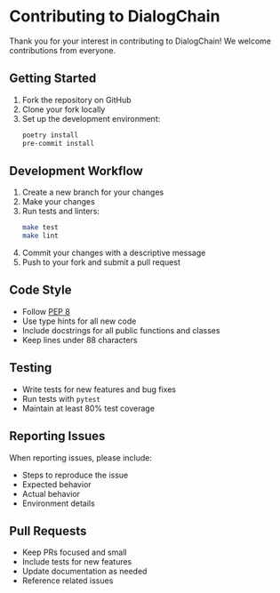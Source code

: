 # Contributing to DialogChain

Thank you for your interest in contributing to DialogChain! We welcome contributions from everyone.

## Getting Started

1. Fork the repository on GitHub
2. Clone your fork locally
3. Set up the development environment:
   ```bash
   poetry install
   pre-commit install
   ```

## Development Workflow

1. Create a new branch for your changes
2. Make your changes
3. Run tests and linters:
   ```bash
   make test
   make lint
   ```
4. Commit your changes with a descriptive message
5. Push to your fork and submit a pull request

## Code Style

- Follow [PEP 8](https://www.python.org/dev/peps/pep-0008/)
- Use type hints for all new code
- Include docstrings for all public functions and classes
- Keep lines under 88 characters

## Testing

- Write tests for new features and bug fixes
- Run tests with `pytest`
- Maintain at least 80% test coverage

## Reporting Issues

When reporting issues, please include:

- Steps to reproduce the issue
- Expected behavior
- Actual behavior
- Environment details

## Pull Requests

- Keep PRs focused and small
- Include tests for new features
- Update documentation as needed
- Reference related issues
